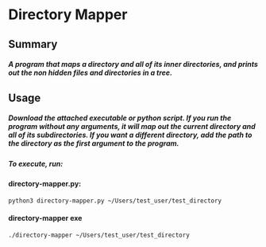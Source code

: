 # Directory Mapper
## Summary
##### A program that maps a directory and all of its inner directories, and prints out the non hidden files and directories in a tree.
## Usage
##### Download the attached executable or python script. If you run the program without any arguments, it will map out the current directory and all of its subdirectories. If you want a different directory, add the path to the directory as the first argument to the program.
##### To execute, run:
#### directory-mapper.py:
`python3 directory-mapper.py ~/Users/test_user/test_directory`
#### directory-mapper exe
`./directory-mapper ~/Users/test_user/test_directory`
